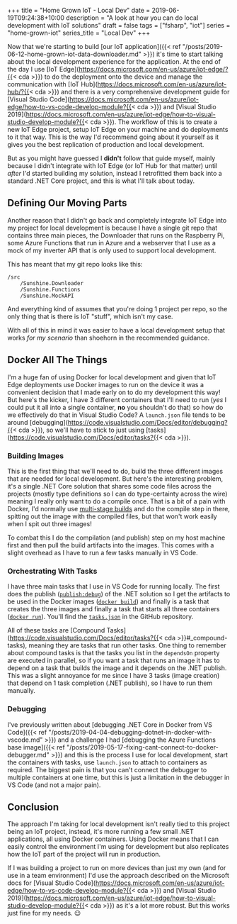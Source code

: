 +++
title = "Home Grown IoT - Local Dev"
date = 2019-06-19T09:24:38+10:00
description = "A look at how you can do local development with IoT solutions"
draft = false
tags = ["fsharp", "iot"]
series = "home-grown-iot"
series_title = "Local Dev"
+++

Now that we're starting to build [our IoT application]({{< ref "/posts/2019-06-12-home-grown-iot-data-downloader.md" >}}) it's time to start talking about the local development experience for the application. At the end of the day I use [IoT Edge](https://docs.microsoft.com/en-us/azure/iot-edge/?{{< cda >}}) to do the deployment onto the device and manage the communication with [IoT Hub](https://docs.microsoft.com/en-us/azure/iot-hub/?{{< cda >}}) and there is a very comprehensive development guide for [Visual Studio Code](https://docs.microsoft.com/en-us/azure/iot-edge/how-to-vs-code-develop-module?{{< cda >}}) and [Visual Studio 2019](https://docs.microsoft.com/en-us/azure/iot-edge/how-to-visual-studio-develop-module?{{< cda >}}). The workflow of this is to create a new IoT Edge project, setup IoT Edge on your machine and do deployments to it that way. This is the way I'd recommend going about it yourself as it gives you the best replication of production and local development.

But as you might have guessed I **didn't** follow that guide myself, mainly because I didn't integrate with IoT Edge (or IoT Hub for that matter) until _after_ I'd started building my solution, instead I retrofitted them back into a standard .NET Core project, and this is what I'll talk about today.

## Defining Our Moving Parts

Another reason that I didn't go back and completely integrate IoT Edge into my project for local development is because I have a single git repo that contains three main pieces, the Downloader that runs on the Raspberry Pi, some Azure Functions that run in Azure and a webserver that I use as a mock of my inverter API that is only used to support local development.

This has meant that my git repo looks like this:

```
/src
    /Sunshine.Downloader
    /Sunshine.Functions
    /Sunshine.MockAPI
```

And everything kind of assumes that you're doing 1 project per repo, so the only thing that is there is IoT "stuff", which isn't my case.

With all of this in mind it was easier to have a local development setup that works _for my scenario_ than shoehorn in the recommended guidance.

## Docker All The Things

I'm a huge fan of using Docker for local development and given that IoT Edge deployments use Docker images to run on the device it was a convenient decision that I made early on to do my development this way! But here's the kicker, I have 3 different containers that I'll need to run (_yes_ I could put it all into a single container, **no** you shouldn't do that) so how do we effectively do that in Visual Studio Code? A `launch.json` file tends to be around [debugging](https://code.visualstudio.com/Docs/editor/debugging?{{< cda >}}), so we'll have to stick to just using [tasks](https://code.visualstudio.com/Docs/editor/tasks?{{< cda >}}).

### Building Images

This is the first thing that we'll need to do, build the three different images that are needed for local development. But here's the interesting problem, it's a single .NET Core solution that shares some code files across the projects (mostly type definitions so I can do type-certainty across the wire) meaning I really only want to do a compile once. That is a bit of a pain with Docker, I'd normally use [multi-stage builds](https://docs.docker.com/develop/develop-images/multistage-build/) and do the compile step in there, spitting out the image with the compiled files, but that won't work easily when I spit out three images!

To combat this I do the compilation (and publish) step on my host machine first and then pull the build artifacts into the images. This comes with a slight overhead as I have to run a few tasks manually in VS Code.

### Orchestrating With Tasks

I have three main tasks that I use in VS Code for running locally. The first does the publish ([`publish:debug`](https://github.com/aaronpowell/sunshine/blob/c1005c8bf8ec1d295f05398556bd1bf8dccd7e36/.vscode/tasks.json#L34-L40)) of the .NET solution so I get the artifacts to be used in the Docker images ([`docker build`](https://github.com/aaronpowell/sunshine/blob/c1005c8bf8ec1d295f05398556bd1bf8dccd7e36/.vscode/tasks.json#L109-L118)) and finally is a task that creates the three images and finally a task that starts all three containers ([`docker run`](https://github.com/aaronpowell/sunshine/blob/c1005c8bf8ec1d295f05398556bd1bf8dccd7e36/.vscode/tasks.json#L119-L128)). You'll find the [`tasks.json`](https://github.com/aaronpowell/sunshine/blob/c1005c8bf8ec1d295f05398556bd1bf8dccd7e36/.vscode/tasks.json) in the GitHub repository.

All of these tasks are [Compound Tasks](https://code.visualstudio.com/Docs/editor/tasks?{{< cda >}}#_compound-tasks), meaning they are tasks that run other tasks. One thing to remember about compound tasks is that the tasks you list in the `dependsOn` property are executed in parallel, so if you want a task that runs an image it has to depend on a task that builds the image and it depends on the .NET publish. This was a slight annoyance for me since I have 3 tasks (image creation) that depend on 1 task completion (.NET publish), so I have to run them manually.

### Debugging

I've previously written about [debugging .NET Core in Docker from VS Code]({{< ref "/posts/2019-04-04-debugging-dotnet-in-docker-with-vscode.md" >}}) and a challenge I had [debugging the Azure Functions base image]({{< ref "/posts/2019-05-17-fixing-cant-connect-to-docker-debugger.md" >}}) and this is the process I use for local development, start the containers with tasks, use `launch.json` to attach to containers as required. The biggest pain is that you can't connect the debugger to multiple containers at one time, but this is just a limitation in the debugger in VS Code (and not a major pain).

## Conclusion

The approach I'm taking for local development isn't really tied to this project being an IoT project, instead, it's more running a few small .NET applications, all using Docker containers. Using Docker means that I can easily control the environment I'm using for development but also replicates how the IoT part of the project will run in production.

If I was building a project to run on more devices than just my own (and for use in a team environment) I'd use the approach described on the Microsoft docs for [Visual Studio Code](https://docs.microsoft.com/en-us/azure/iot-edge/how-to-vs-code-develop-module?{{< cda >}}) and [Visual Studio 2019](https://docs.microsoft.com/en-us/azure/iot-edge/how-to-visual-studio-develop-module?{{< cda >}}) as it's a lot more robust. But this works just fine for my needs. 😉